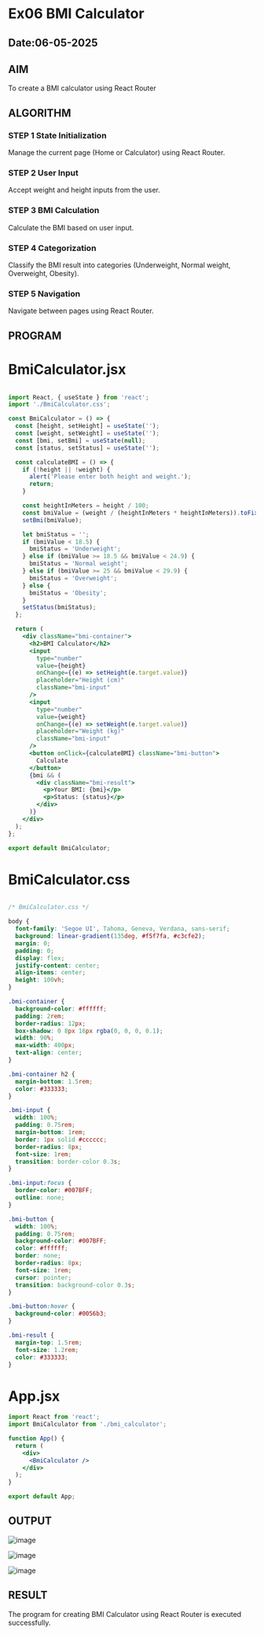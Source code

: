 # Ex06 BMI Calculator
## Date:06-05-2025

## AIM
To create a BMI calculator using React Router 

## ALGORITHM
### STEP 1 State Initialization
Manage the current page (Home or Calculator) using React Router.

### STEP 2 User Input
Accept weight and height inputs from the user.

### STEP 3 BMI Calculation
Calculate the BMI based on user input.

### STEP 4 Categorization
Classify the BMI result into categories (Underweight, Normal weight, Overweight, Obesity).

### STEP 5 Navigation
Navigate between pages using React Router.

## PROGRAM
# BmiCalculator.jsx
```jsx

import React, { useState } from 'react';
import './BmiCalculator.css';

const BmiCalculator = () => {
  const [height, setHeight] = useState('');
  const [weight, setWeight] = useState('');
  const [bmi, setBmi] = useState(null);
  const [status, setStatus] = useState('');

  const calculateBMI = () => {
    if (!height || !weight) {
      alert('Please enter both height and weight.');
      return;
    }

    const heightInMeters = height / 100;
    const bmiValue = (weight / (heightInMeters * heightInMeters)).toFixed(2);
    setBmi(bmiValue);

    let bmiStatus = '';
    if (bmiValue < 18.5) {
      bmiStatus = 'Underweight';
    } else if (bmiValue >= 18.5 && bmiValue < 24.9) {
      bmiStatus = 'Normal weight';
    } else if (bmiValue >= 25 && bmiValue < 29.9) {
      bmiStatus = 'Overweight';
    } else {
      bmiStatus = 'Obesity';
    }
    setStatus(bmiStatus);
  };

  return (
    <div className="bmi-container">
      <h2>BMI Calculator</h2>
      <input
        type="number"
        value={height}
        onChange={(e) => setHeight(e.target.value)}
        placeholder="Height (cm)"
        className="bmi-input"
      />
      <input
        type="number"
        value={weight}
        onChange={(e) => setWeight(e.target.value)}
        placeholder="Weight (kg)"
        className="bmi-input"
      />
      <button onClick={calculateBMI} className="bmi-button">
        Calculate
      </button>
      {bmi && (
        <div className="bmi-result">
          <p>Your BMI: {bmi}</p>
          <p>Status: {status}</p>
        </div>
      )}
    </div>
  );
};

export default BmiCalculator;


```
# BmiCalculator.css
```css

/* BmiCalculator.css */

body {
  font-family: 'Segoe UI', Tahoma, Geneva, Verdana, sans-serif;
  background: linear-gradient(135deg, #f5f7fa, #c3cfe2);
  margin: 0;
  padding: 0;
  display: flex;
  justify-content: center;
  align-items: center;
  height: 100vh;
}

.bmi-container {
  background-color: #ffffff;
  padding: 2rem;
  border-radius: 12px;
  box-shadow: 0 8px 16px rgba(0, 0, 0, 0.1);
  width: 90%;
  max-width: 400px;
  text-align: center;
}

.bmi-container h2 {
  margin-bottom: 1.5rem;
  color: #333333;
}

.bmi-input {
  width: 100%;
  padding: 0.75rem;
  margin-bottom: 1rem;
  border: 1px solid #cccccc;
  border-radius: 8px;
  font-size: 1rem;
  transition: border-color 0.3s;
}

.bmi-input:focus {
  border-color: #007BFF;
  outline: none;
}

.bmi-button {
  width: 100%;
  padding: 0.75rem;
  background-color: #007BFF;
  color: #ffffff;
  border: none;
  border-radius: 8px;
  font-size: 1rem;
  cursor: pointer;
  transition: background-color 0.3s;
}

.bmi-button:hover {
  background-color: #0056b3;
}

.bmi-result {
  margin-top: 1.5rem;
  font-size: 1.2rem;
  color: #333333;
}


```
# App.jsx
```jsx
import React from 'react';
import BmiCalculator from './bmi_calculator';

function App() {
  return (
    <div>
      <BmiCalculator />
    </div>
  );
}

export default App;

```

## OUTPUT

![image](https://github.com/user-attachments/assets/0a908f32-4a3e-48da-8cc5-66a650978e08)

![image](https://github.com/user-attachments/assets/66c472f9-298d-4010-b896-089f69c04050)

![image](https://github.com/user-attachments/assets/f8aa10c1-da7b-4792-af35-58b0d27ccf52)



## RESULT
The program for creating BMI Calculator using React Router is executed successfully.
